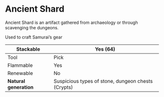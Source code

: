 # Ancient Shard

Ancient Shard is an artifact gathered from archaeology or through scavenging the dungeons.

Used to craft Samurai’s gear

| Stackable              | Yes (64)                                           |
|------------------------|----------------------------------------------------|
| Tool                   | Pick                                               |
| Flammable              | Yes                                                |
| Renewable              | No                                                 |
| **Natural generation** | Suspicious types of stone, dungeon chests (Crypts) |